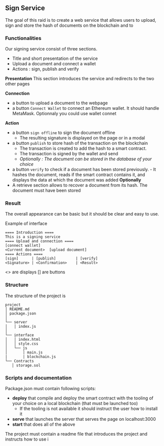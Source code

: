 ## Sign Service

The goal of this raid is to create a web service that allows users to upload, sign and store the hash of documents on the blockchain and to

### Functionalities

Our signing service consist of three sections.

- Title and short presentation of the service
- Upload a document and connect a wallet
- Actions : sign, publish and verify

**Presentation**
This section introduces the service and redirects to the two other pages

**Connection**

- a button to upload a document to the webpage
- a button `Connect Wallet` to connect an Ethereum wallet. It should handle MetaMask. Optionnaly you could use wallet connet

**Action**

- a button `sign offline` to sign the document offline
  - The resulting signature is displayed on the page or in a modal
- a button `publish` to store hash of the transaction on the blockchain
  - The transaction is created to add the hash to a smart contract.
  - The transaction is signed by the wallet and send
  - _Optionally : The document can be stored in the database of your choice_
- a button `verify` to check if a document has been stored previously. - It hashes the document, reads if the smart contract contains it, and displays the data at which the document was added
  **Optionally**
- A retrieve section allows to recover a document from its hash. The document must have been stored

### Result

The overall appearance can be basic but it should be clear and easy to use.

Example of interface

```console
==== Introduction ====
This is a signing service
==== Upload and connection ====
[connect wallet]
<Current document>  [upload document]
==== Actions ====
[sign]      | [publish]         | [verify]
<Signature> | <Confirmation>    | <Result>
```

<> are displays
[] are buttons

### Structure

The structure of the project is

```console
project
│ README.md
│ package.json
│
└── server
│   │ index.js
│
└── interface
│   │ index.html
│   │ style.css
│   └── js
│       | main.js
|       | blockchain.js
└── Contracts
   │ storage.sol

```

### Scripts and documentation

Package.json must contain following scripts:

- **deploy** that compile and deploy the smart contract with the tooling of your choice on a local blockchain (that must be launched too)
  - If the tooling is not available it should instruct the user how to install it
- **serve** that launches the server that serves the page on localhost:3000
- **start** that does all of the above

The project must contain a readme file that introduces the project and instructs how to use i
